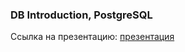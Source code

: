 ### DB Introduction, PostgreSQL
Ссылка на презентацию: [презентация](https://github.com/ait-tr/cohort38/blob/main/db/lesson_01/DB_intro_PostgreSQL.pdf)